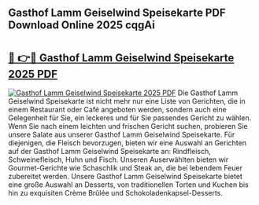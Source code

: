 ## Gasthof Lamm Geiselwind Speisekarte PDF Download Online 2025 cqgAi

# <h2><a href="http://gc69lsy.nevu.top/?p=Gasthof+Lamm+Geiselwind+Speisekarte">🔗 👉🔴 Gasthof Lamm Geiselwind Speisekarte 2025 PDF</a></h2>

[![Gasthof Lamm Geiselwind Speisekarte 2025 PDF](https://i.imgur.com/dBaPXMq.png)](http://gc69lsy.nevu.top/?p=Gasthof+Lamm+Geiselwind+Speisekarte)
Die Gasthof Lamm Geiselwind Speisekarte ist nicht mehr nur eine Liste von Gerichten, die in einem Restaurant oder Café angeboten werden, sondern auch eine Gelegenheit für Sie, ein leckeres und für Sie passendes Gericht zu wählen. Wenn Sie nach einem leichten und frischen Gericht suchen, probieren Sie unsere Salate aus unserer Gasthof Lamm Geiselwind Speisekarte. Für diejenigen, die Fleisch bevorzugen, bieten wir eine Auswahl an Gerichten auf der Gasthof Lamm Geiselwind Speisekarte an: Rindfleisch, Schweinefleisch, Huhn und Fisch. Unseren Auserwählten bieten wir Gourmet-Gerichte wie Schaschlik und Steak an, die bei lebendem Feuer zubereitet werden. Unsere Gasthof Lamm Geiselwind Speisekarte bietet eine große Auswahl an Desserts, von traditionellen Torten und Kuchen bis hin zu exquisiten Crème Brûlée und Schokoladenkapsel-Desserts.
